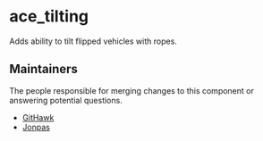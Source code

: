 ace_tilting
===============

Adds ability to tilt flipped vehicles with ropes.


## Maintainers

The people responsible for merging changes to this component or answering potential questions.

- [GitHawk](https://github.com/GitHawk)
- [Jonpas](https://github.com/jonpas)
